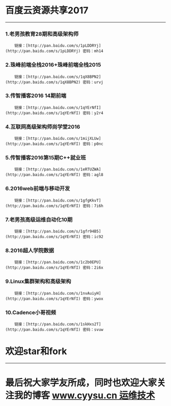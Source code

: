 # 百度云资源共享2017

----


### 1.老男孩教育28期和高级架构师
		链接：[http://pan.baidu.com/s/1pLDDRYj](http://pan.baidu.com/s/1pLDDRYj) 密码：mh14

### 2.珠峰前端全栈2016+珠峰前端全栈2015
		链接：[http://pan.baidu.com/s/1qX8BPN2](http://pan.baidu.com/s/1qX8BPN2) 密码：urvj

### 3.传智播客2016 14期前端
		链接：[http://pan.baidu.com/s/1qYErNfI](http://pan.baidu.com/s/1qYErNfI) 密码：y2r4

### 4.互联网高级架构师尚学堂2016
		链接：[http://pan.baidu.com/s/1mijXLUw](http://pan.baidu.com/s/1qYErNfI) 密码：p0nc

### 5.传智播客2016第15期C++就业班
		链接：[http://pan.baidu.com/s/1eRTUZWA](http://pan.baidu.com/s/1qYErNfI) 密码：agl8

### 6.2016web前端与移动开发
		链接：[http://pan.baidu.com/s/1gfgKkvT](http://pan.baidu.com/s/1qYErNfI) 密码：7i6h

### 7.老男孩高级运维自动化10期
		链接：[http://pan.baidu.com/s/1gfr94B5](http://pan.baidu.com/s/1qYErNfI) 密码：ic92
		
### 8.2016超人学院数据
		链接：[http://pan.baidu.com/s/1c2b0EPU](http://pan.baidu.com/s/1qYErNfI) 密码：2i6x

### 9.Linux集群架构和高级架构
		链接：[http://pan.baidu.com/s/1nvAuiyH](http://pan.baidu.com/s/1qYErNfI) 密码：ywox

### 10.Cadence小哥视频
		链接：[http://pan.baidu.com/s/1skHxs2T](http://pan.baidu.com/s/1qYErNfI) 密码：svuw
		
# 欢迎star和fork

---

# 最后祝大家学友所成，同时也欢迎大家关注我的博客 [www.cyysu.cn 运维技术](www.cyysu.cn)




